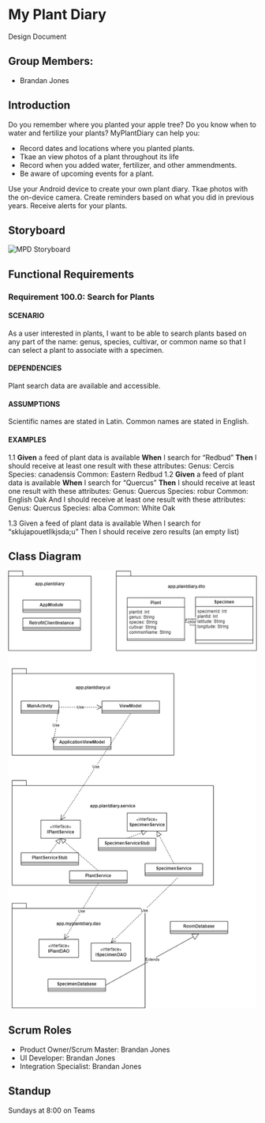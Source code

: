 # My Plant Diary
Design Document

## Group Members:
- Brandan Jones

## Introduction

Do you remember where you planted your apple tree?  Do you know when to water and fertilize your plants?  MyPlantDiary can help you:

- Record dates and locations where you planted plants.
- Tkae an view photos of a plant throughout its life
- Record when you added water, fertilizer, and other ammendments.
- Be aware of upcoming events for a plant.

Use your Android device to create your own plant diary.  Tkae photos with the on-device camera.  Create reminders based on what you did in previous years.  Receive alerts for your plants.

## Storyboard

![MPD Storyboard](https://user-images.githubusercontent.com/2224876/150370363-80ac82a8-383b-4d03-9db3-ab8073f14f41.png)

## Functional Requirements

### Requirement 100.0: Search for Plants

#### SCENARIO
As a user interested in plants, I want to be able to search plants based on any part of the name: genus, species, cultivar, or common name so that I can select a plant to associate with a specimen.
#### DEPENDENCIES
Plant search data are available and accessible.
#### ASSUMPTIONS
Scientific names are stated in Latin.
Common names are stated in English.
#### EXAMPLES
1.1
**Given** a feed of plant data is available
**When** I search for “Redbud”
**Then** I should receive at least one result with these attributes: 
Genus: Cercis
Species: canadensis
Common: Eastern Redbud 
1.2
**Given** a feed of plant data is available
**When** I search for “Quercus”
**Then** I should receive at least one result with these attributes: 
Genus: Quercus
Species: robur
Common: English Oak
And I should receive at least one result with these attributes:
Genus: Quercus
Species: alba
Common: White Oak

1.3
Given a feed of plant data is available
When I search for “sklujapouetllkjsda;u”
Then I should receive zero results (an empty list)


## Class Diagram
![My Plant Diary Class Diagram](https://raw.githubusercontent.com/discospiff/MyPlantDiary22SS3048002/UML/MyPlantDiaryClassDiagram.drawio.png)

## Scrum Roles
- Product Owner/Scrum Master: Brandan Jones
- UI Developer: Brandan Jones
- Integration Specialist: Brandan Jones

## Standup
Sundays at 8:00 on Teams

